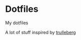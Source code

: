 # Dotfiles

My dotfiles

A lot of stuff inspired by [trulleberg](https://github.com/trulleberg/Dotfiles)
